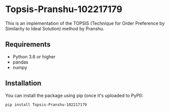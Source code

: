 # Topsis-Pranshu-102217179

This is an implementation of the TOPSIS (Technique for Order Preference by Similarity to Ideal Solution) method by Pranshu.

## Requirements
- Python 3.6 or higher
- pandas
- numpy

## Installation
You can install the package using pip (once it's uploaded to PyPI):

```bash
pip install Topsis-Pranshu-102217179
